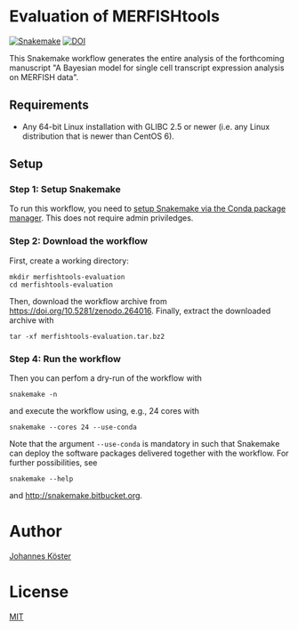 # Evaluation of MERFISHtools

[![Snakemake](https://img.shields.io/badge/snakemake-≥3.10.1-brightgreen.svg)](http://snakemake.bitbucket.org)
[![DOI](https://zenodo.org/badge/DOI/10.5281/zenodo.264016.svg)](https://doi.org/10.5281/zenodo.264016)

This Snakemake workflow generates the entire analysis of the forthcoming manuscript
"A Bayesian model for single cell transcript expression analysis on MERFISH data".

## Requirements

* Any 64-bit Linux installation with GLIBC 2.5 or newer (i.e. any Linux distribution that is newer than CentOS 6).

## Setup

### Step 1: Setup Snakemake

To run this workflow, you need to
[setup Snakemake via the Conda package manager](http://snakemake.readthedocs.io/en/latest/getting_started/installation.html#installation-via-conda).
This does not require admin priviledges.

### Step 2: Download the workflow

First, create a working directory:

    mkdir merfishtools-evaluation
    cd merfishtools-evaluation

Then, download the workflow archive from https://doi.org/10.5281/zenodo.264016.
Finally, extract the downloaded archive with

    tar -xf merfishtools-evaluation.tar.bz2

### Step 4: Run the workflow

Then you can perfom a dry-run of the workflow with

    snakemake -n

and execute the workflow using, e.g., 24 cores with

    snakemake --cores 24 --use-conda

Note that the argument `--use-conda` is mandatory in such that Snakemake
can deploy the software packages delivered together with the workflow.
For further possibilities, see

    snakemake --help

and http://snakemake.bitbucket.org.

# Author

[Johannes Köster](http://johanneskoester.bitbucket.org)

# License

[MIT](LICENSE.md)
